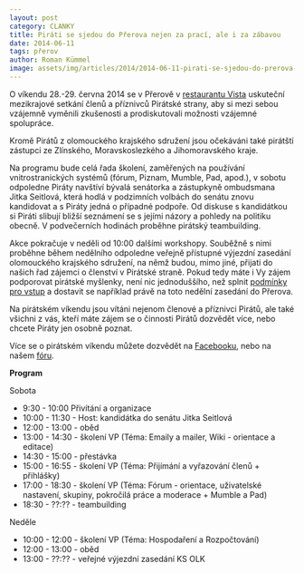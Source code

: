 ```yaml
---
layout: post
category: CLANKY
title: Piráti se sjedou do Přerova nejen za prací, ale i za zábavou
date: 2014-06-11
tags: přerov
author: Roman Kümmel
image: assets/img/articles/2014/2014-06-11-pirati-se-sjedou-do-prerova-nejen-za-praci-ale-i-za-zabavou.jpg   #751x422 pixelu
---
```

O víkendu 28.-29. června 2014 se v Přerově v [restaurantu Vista](http://www.vistarestaurant.cz) uskuteční mezikrajové setkání členů a příznivců Pirátské strany, aby si mezi sebou vzájemně vyměnili zkušenosti a prodiskutovali možnosti vzájemné spolupráce.

Kromě Pirátů z olomouckého krajského sdružení jsou očekáváni také pirátští zástupci ze Zlínského, Moravskoslezkého a Jihomoravského kraje.
  
Na programu bude celá řada školení, zaměřených na používání vnitrostranických systémů (fórum, Piznam, Mumble, Pad, apod.), v sobotu odpoledne Piráty navštíví bývalá senátorka a zástupkyně ombudsmana Jitka Seitlová, která hodlá v podzimních volbách do senátu znovu kandidovat a s Piráty jedná o případné podpoře. Od diskuse s kandidátkou si Piráti slibují bližší seznámení se s jejími názory a pohledy na politiku obecně. V podvečerních hodinách proběhne pirátský teambuilding.

Akce pokračuje v neděli od 10:00 dalšími workshopy. Souběžně s nimi proběhne během nedělního odpoledne veřejně přístupné výjezdní zasedání olomouckého krajského sdružení, na němž budou, mimo jiné, přijati do našich řad zájemci o členství v Pirátské straně. Pokud tedy máte i Vy zájem podporovat pirátské myšlenky, není nic jednoduššího, než splnit [podmínky pro vstup](https://wiki.pirati.cz/regiony/olomoucko/clenstvi) a dostavit se například právě na toto nedělní zasedání do Přerova.

Na pirátském víkendu jsou vítáni nejenom členové a příznivci Pirátů, ale také všichni z vás, kteří máte zájem se o činnosti Pirátů dozvědět více, nebo chcete Piráty jen osobně poznat.

Více se o pirátském víkendu můžete dozvědět na [Facebooku](https://www.facebook.com/events/253395518199562/), nebo na našem [fóru](https://forum.pirati.cz/olomoucky-kraj-f80/zasedani-ks-olk-spolecneskoleni-olk-zlk-28-29-6-t23584.html).

**Program**

Sobota

* 9:30 - 10:00 Přivítání a organizace
* 10:00 - 11:30 - Host: kandidátka do senátu Jitka Seitlová
* 12:00 - 13:00 - oběd
* 13:00 - 14:30 - školení VP (Téma: Emaily a mailer, Wiki - orientace a editace)
* 14:30 - 15:00 - přestávka
* 15:00 - 16:55 - školení VP (Téma: Přijímání a vyřazování členů + přihlášky)
* 17:00 - 18:30 - školení VP (Téma: Fórum - orientace, uživatelské nastavení, skupiny, pokročilá práce a moderace + Mumble a Pad)
* 18:30 - ??:?? - teambuilding

Neděle

* 10:00 - 12:00 - školení VP (Téma: Hospodaření a Rozpočtování)
* 12:00 - 13:00 - oběd
* 13:00 - ??:?? - veřejné výjezdní zasedání KS OLK 

